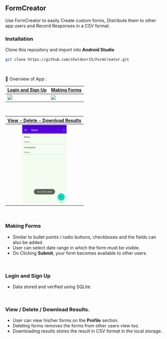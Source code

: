 ## FormCreator

Use FormCreator to easily Create custom forms, Distribute them to other app users and Record Responses in a CSV format.



### Installation
Clone this repository and import into **Android Studio**
```bash
git clone https://github.com/sheldonr15/FormCreator.git
``` 

</br>


:pushpin: Overview of App : 

| [Login and Sign Up](#login-and-sign-up) | [Making Forms](#making-forms) | 
| --- | --- |
|<img src="gifs/Login-SignUp.gif" height="250" />|<img src="gifs/Create-Forms.gif" height="250" />| 

</br>

| [View - Delete - Download Results](#view-/-delete-/-download-results) |
| :--: |
|<img src="gifs/View-Download-Delete-Form.gif" height="250" />|

</br>


### Making Forms
- Similar to bullet points / radio buttons, checkboxes and the fields can also be added.
- User can select date range in which the form must be visible.
- On Clicking **Submit**, your form becomes available to other users.


</br>

### Login and Sign Up
- Data stored and verified using SQLite.

</br>

### View / Delete / Download Results.
- User can view his/her forms on the **Profile** section.
- Deleting forms removes the forms from other users view too.
- Downloading results stores the result in CSV format in the local storage.

